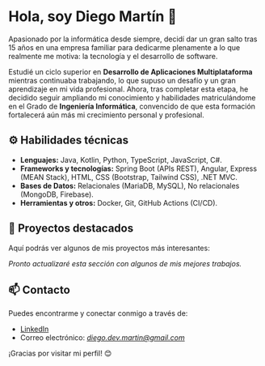 # Hola, soy Diego Martín 👋

Apasionado por la informática desde siempre, decidí dar un gran salto tras 15 años en una empresa familiar para dedicarme plenamente a lo que realmente me motiva: la tecnología y el desarrollo de software.

Estudié un ciclo superior en **Desarrollo de Aplicaciones Multiplataforma** mientras continuaba trabajando, lo que supuso un desafío y un gran aprendizaje en mi vida profesional. Ahora, tras completar esta etapa, he decidido seguir ampliando mi conocimiento y habilidades matriculándome en el Grado de **Ingeniería Informática**, convencido de que esta formación fortalecerá aún más mi crecimiento personal y profesional.

## ⚙️ Habilidades técnicas

- **Lenguajes:** Java, Kotlin, Python, TypeScript, JavaScript, C#.
- **Frameworks y tecnologías:** Spring Boot (APIs REST), Angular, Express (MEAN Stack), HTML, CSS (Bootstrap, Tailwind CSS), .NET MVC.
- **Bases de Datos:** Relacionales (MariaDB, MySQL), No relacionales (MongoDB, Firebase).
- **Herramientas y otros:** Docker, Git, GitHub Actions (CI/CD).

## 🚀 Proyectos destacados

Aquí podrás ver algunos de mis proyectos más interesantes:

<!--
- **Nombre del Proyecto:**
  - Breve descripción (1-2 frases).
  - Tecnologías utilizadas.
  - [Enlace al repositorio](#)

(Repite este formato para cada proyecto)
-->

*Pronto actualizaré esta sección con algunos de mis mejores trabajos.*

## 📫 Contacto

Puedes encontrarme y conectar conmigo a través de:

- [LinkedIn](https://www.linkedin.com/in/diego-martga-developer)
- Correo electrónico: *diego.dev.martin@gmail.com*

¡Gracias por visitar mi perfil! 😊
